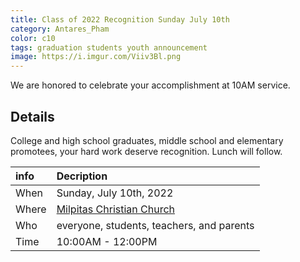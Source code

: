 ```yaml
---
title: Class of 2022 Recognition Sunday July 10th
category: Antares_Pham
color: c10
tags: graduation students youth announcement
image: https://i.imgur.com/Viiv3Bl.png
---
```

We are honored to celebrate your accomplishment at 10AM service. 
<!--more-->
## Details
College and high school graduates, middle school and elementary promotees, your hard work deserve recognition. Lunch will follow. 

info | Decription
:--- | :---
When | Sunday, July 10th, 2022
Where | [Milpitas Christian Church]
Who | everyone, students, teachers, and parents
Time | 10:00AM - 12:00PM

[Milpitas Christian Church]: https://goo.gl/maps/Zy32Su252Kz7T7i69
